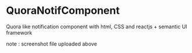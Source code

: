# QuoraNotifComponent
Quora like notification component with html, CSS and reactjs + semantic UI framework

note :
screenshot file uploaded above
